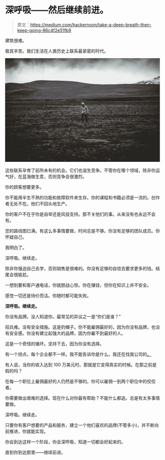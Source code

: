 # 深呼吸——然后继续前进。

> 原文：<https://medium.com/hackernoon/take-a-deep-breath-then-keep-going-86c4f2e51fb9>

建筑很难。

极其辛苦。我们生活在人类历史上联系最紧密的时代。

![](img/a2bffa59cfea59d35e95c2a3ab2ec94b.png)

这些联系孕育了前所未有的机会。它们也滋生竞争。不管你在哪个领域，除非你运气好，在蓝海做生意，否则竞争会很激烈。

你的顾客想要更多。

你不能用半生不熟的功能和故障软件来生存。你的课程和书籍必须是一流的。创作者无处不在。他们不回头地生产。

你的客户不在乎你是自举还是风投支持。那不关他们的事。从来没有也永远不会有。

您的路线图已满。有这么多事情要做，时间总是不够。你没有足够的团队成员。你怀疑自己。

我明白了。

深呼吸。继续走。

除非你强迫自己去学，否则销售是很难的。你没有足够的自信去要求更多的钱。结尾会很尴尬。

一想到要和客户通电话，你就胆战心惊。你在赚钱，但你在知识上并不安全。

感觉一切还是待价而沽。你随时都可能失败。

**深呼吸。继续走。**

你没有品牌。没人知道你。最常见的异议之一是“你们是谁？”

招兵难。没有安全措施。这是扔帽子。你不能雇佣最好的，因为你没有品牌，也没有安全感。你没有建立起强大的品牌，因为你雇不到最好的人。

这是一个奇怪的循环。坚持下去，因为你没有选择。

有一个拐点。每个企业都不一样。我不能告诉你是什么。我还在找我公司的[。](https://www.kyleads.com/?utm_source=medium)

有人说，当你的收入达到 100 万美元时。那就是它变得真实的时候。在那之前是假的吗？

在每一个职位上雇佣最好的人仍然是不够的。你可以雇佣一到两个职位中的佼佼者。

你需要做出艰难的选择。现在什么对你最有帮助？不能什么都追。总是有太多事情要做。

深呼吸。继续走。

只要你有客户想要的产品和服务，建立一个他们喜欢的品牌(不管多小)，并不断向前推进，你就能实现。

你会到达这样一个阶段，你会深呼吸，知道一切都会好起来的。

直到你到达那里——继续前进。